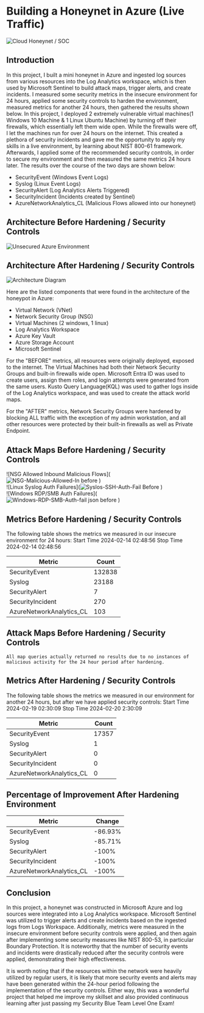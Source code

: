 # Building a Honeynet in Azure (Live Traffic)
![Cloud Honeynet / SOC](https://i.imgur.com/ZWxe03e.jpg)

## Introduction

In this project, I built a mini honeynet in Azure and ingested log sources from various resources into the Log Analytics workspace, which is then used by Microsoft Sentinel to build attack maps, trigger alerts, and create incidents. I measured some security metrics in the insecure environment for 24 hours, applied some security controls to harden the environment, measured metrics for another 24 hours, then gathered the results shown below. In this project, I deployed 2 extremely vulnerable virtual machines(1 Windows 10 Machine & 1 Linux Ubuntu Machine) by turning off their firewalls, which essentially left them wide open. While the firewalls were off, I let the machines run for over 24 hours on the internet. This created a plethora of security incidents and gave me the opportunity to apply my skills in a live environment, by learning about NIST 800-61 framework. Afterwards, I applied some of the recommended security controls, in order to secure my environment and then measured the same metrics 24 hours later. The results over the course of the two days are shown below:

- SecurityEvent (Windows Event Logs)
- Syslog (Linux Event Logs)
- SecurityAlert (Log Analytics Alerts Triggered)
- SecurityIncident (Incidents created by Sentinel)
- AzureNetworkAnalytics_CL (Malicious Flows allowed into our honeynet)

## Architecture Before Hardening / Security Controls
![Unsecured Azure Environment](https://github.com/James-Jeudy/Honeynet-Azure/assets/160562010/1bfdb22d-6e09-493e-836d-cd08b602a6f4)


## Architecture After Hardening / Security Controls
![Architecture Diagram](https://i.imgur.com/YQNa9Pp.jpg)

Here are the listed components that were found in the architecture of the honeypot in Azure:

- Virtual Network (VNet)
- Network Security Group (NSG)
- Virtual Machines (2 windows, 1 linux)
- Log Analytics Workspace
- Azure Key Vault
- Azure Storage Account
- Microsoft Sentinel

For the "BEFORE" metrics, all resources were originally deployed, exposed to the internet. The Virtual Machines had both their Network Security Groups and built-in firewalls wide open. Microsoft Entra ID was used to create users, assign them roles, and login attempts were generated from the same users. Kusto Query Language(KQL) was used to gather logs inside of the Log Analytics workspace, and was used to create the attack world maps. 

For the "AFTER" metrics, Network Security Groups were hardened by blocking ALL traffic with the exception of my admin workstation, and all other resources were protected by their built-in firewalls as well as Private Endpoint.

## Attack Maps Before Hardening / Security Controls
![NSG Allowed Inbound Malicious Flows](![NSG-Malicious-Allowed-In before](https://github.com/James-Jeudy/Honeynet-Azure/assets/160562010/82947c3f-b953-492e-9a73-629452100632)
)<br>
![Linux Syslog Auth Failures](![Syslos-SSH-Auth-Fail Before](https://github.com/James-Jeudy/Honeynet-Azure/assets/160562010/6de95a14-2f00-4723-9218-e8200d2c9795)
)<br>
![Windows RDP/SMB Auth Failures](![Windows-RDP-SMB-Auth-fail json before](https://github.com/James-Jeudy/Honeynet-Azure/assets/160562010/eba40a16-ed12-4187-8394-90e219873037)
)<br>

## Metrics Before Hardening / Security Controls

The following table shows the metrics we measured in our insecure environment for 24 hours:
Start Time 2024-02-14 02:48:56
Stop Time 2024-02-14 02:48:56

| Metric                   | Count
| ------------------------ | -----
| SecurityEvent            | 132838
| Syslog                   | 23188
| SecurityAlert            | 7
| SecurityIncident         | 270
| AzureNetworkAnalytics_CL | 103

## Attack Maps Before Hardening / Security Controls

```All map queries actually returned no results due to no instances of malicious activity for the 24 hour period after hardening.```

## Metrics After Hardening / Security Controls

The following table shows the metrics we measured in our environment for another 24 hours, but after we have applied security controls:
Start Time 2024-02-19 02:30:09
Stop Time	2024-02-20 2:30:09

| Metric                   | Count
| ------------------------ | -----
| SecurityEvent            | 17357
| Syslog                   | 1
| SecurityAlert            | 0
| SecurityIncident         | 0
| AzureNetworkAnalytics_CL | 0

## Percentage of Improvement After Hardening Environment

| Metric                   | Change
| ------------------------ | -----
| SecurityEvent            | -86.93%
| Syslog                   | -85.71%
| SecurityAlert            | -100%
| SecurityIncident         | -100%
| AzureNetworkAnalytics_CL | -100%

## Conclusion

In this project, a honeynet was constructed in Microsoft Azure and log sources were integrated into a Log Analytics workspace. Microsoft Sentinel was utilized to trigger alerts and create incidents based on the ingested logs from Logs Workspace. Additionally, metrics were measured in the insecure environment before security controls were applied, and then again after implementing some security measures like NIST 800-53, in particular Boundary Protection. It is noteworthy that the number of security events and incidents were drastically reduced after the security controls were applied, demonstrating their high effectiveness.

It is worth noting that if the resources within the network were heavily utilized by regular users, it is likely that more security events and alerts may have been generated within the 24-hour period following the implementation of the security controls. Either way, this was a wonderful project that helped me improve my skillset and also provided continuous learning after just passing my Security Blue Team Level One Exam!
